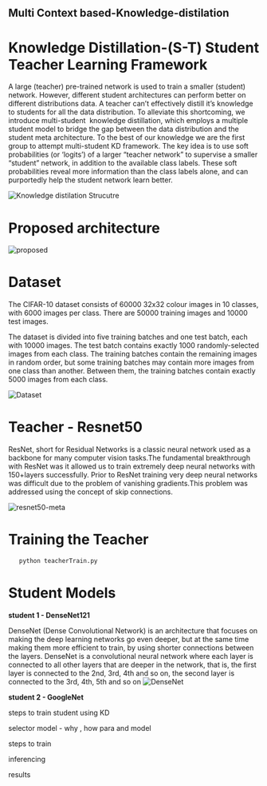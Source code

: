 ## Multi Context based-Knowledge-distilation
# Knowledge Distillation-(S-T) Student Teacher Learning Framework
A large (teacher) pre-trained network is used to train a smaller (student) network. However, different student architectures can perform better on different distributions data. A teacher can’t effectively distill it’s knowledge to students for all the data distribution. To alleviate this shortcoming, we introduce multi-student  knowledge distillation, which employs a multiple student model to bridge the gap between the data distribution and the student meta architecture. To the best of our knowledge we are the first group to attempt multi-student KD framework.
 The key idea is to use soft probabilities (or ‘logits’) of a larger “teacher network” to supervise a smaller “student” network, in addition to the available class labels. These soft probabilities reveal more information than the class labels alone, and can purportedly help the student network learn better.

![Knowledge distilation Strucutre](https://github.com/glthrivikram/Multistudent-Knowledge-distilation/blob/main/images/Knowledge%20distilation%20structure.png)

# Proposed architecture
![proposed](https://github.com/glthrivikram/Multistudent-Knowledge-distilation/blob/main/images/MS.png)

 

# Dataset

The CIFAR-10 dataset consists of 60000 32x32 colour images in 10 classes, with 6000 images per class. There are 50000 training images and 10000 test images.

The dataset is divided into five training batches and one test batch, each with 10000 images. The test batch contains exactly 1000 randomly-selected images from each class. The training batches contain the remaining images in random order, but some training batches may contain more images from one class than another. Between them, the training batches contain exactly 5000 images from each class.

![Dataset](https://github.com/glthrivikram/Multistudent-Knowledge-distilation/blob/main/images/cifar10.png)

# Teacher - Resnet50

ResNet, short for Residual Networks is a classic neural network used as a backbone for many computer vision tasks.The fundamental breakthrough with ResNet was it allowed us to train extremely deep neural networks with 150+layers successfully. Prior to ResNet training very deep neural networks was difficult due to the problem of vanishing gradients.This problem was addressed using the concept of skip connections.

![resnet50-meta](https://github.com/glthrivikram/Multistudent-Knowledge-distilation/blob/main/images/resnetmeta.png)


# Training the Teacher

```bat
   python teacherTrain.py 
```
# Student Models

**student 1 - DenseNet121**
  
   DenseNet (Dense Convolutional Network) is an architecture that focuses on making the deep learning networks go even deeper, but at the same time making them more efficient to    train, by using shorter connections between the layers. DenseNet is a convolutional neural network where each layer is connected to all other layers that are deeper in the      network, that is, the first layer is connected to the 2nd, 3rd, 4th and so on, the second layer is connected to the 3rd, 4th, 5th and so on
![DenseNet](https://miro.medium.com/max/875/1*B0urIaJjCIjFIz1MZOP5YQ.png)


**student 2 - GoogleNet**
 

steps to train student using KD 

selector model - why , how para and model 

steps to train 

inferencing 


results 
